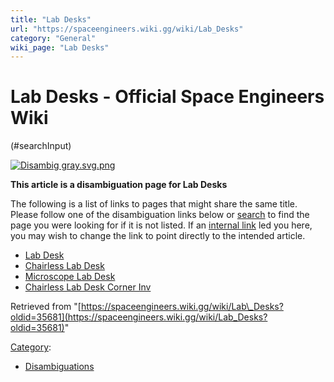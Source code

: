 ```yaml
---
title: "Lab Desks"
url: "https://spaceengineers.wiki.gg/wiki/Lab_Desks"
category: "General"
wiki_page: "Lab Desks"
---
```


# Lab Desks - Official Space Engineers Wiki

(#searchInput)

[![Disambig gray.svg.png](https://spaceengineers.wiki.gg/images/thumb/Disambig_gray.svg.png/50px-Disambig_gray.svg.png?6d33b7)](https://spaceengineers.wiki.gg/wiki/File:Disambig_gray.svg.png)

**This article is a disambiguation page for Lab Desks**

The following is a list of links to pages that might share the same title.  
Please follow one of the disambiguation links below or [search](https://spaceengineers.wiki.gg/wiki/Special:Search "Special:Search") to find the page you were looking for if it is not listed. If an [internal link](https://spaceengineers.wiki.gg/wiki/Special:WhatLinksHere/Lab_Desks "Special:WhatLinksHere/Lab Desks") led you here, you may wish to change the link to point directly to the intended article.

*   [Lab Desk](https://spaceengineers.wiki.gg/wiki/Lab_Desk "Lab Desk")
*   [Chairless Lab Desk](https://spaceengineers.wiki.gg/wiki/Chairless_Lab_Desk "Chairless Lab Desk")
*   [Microscope Lab Desk](https://spaceengineers.wiki.gg/wiki/Microscope_Lab_Desk "Microscope Lab Desk")
*   [Chairless Lab Desk Corner Inv](https://spaceengineers.wiki.gg/wiki/Chairless_Lab_Desk_Corner_Inv "Chairless Lab Desk Corner Inv")

Retrieved from "[https://spaceengineers.wiki.gg/wiki/Lab\_Desks?oldid=35681](https://spaceengineers.wiki.gg/wiki/Lab_Desks?oldid=35681)"

[Category](https://spaceengineers.wiki.gg/wiki/Special:Categories "Special:Categories"):

*   [Disambiguations](https://spaceengineers.wiki.gg/wiki/Category:Disambiguations "Category:Disambiguations")